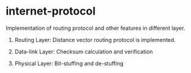 # internet-protocol

Implementation of routing protocol and other features in different layer.

1. Routing Layer: Distance vector routing protocol is implemented.

2. Data-link Layer: Checksum calculation and verification

3. Physical Layer: Bit-stuffing and de-stuffing
